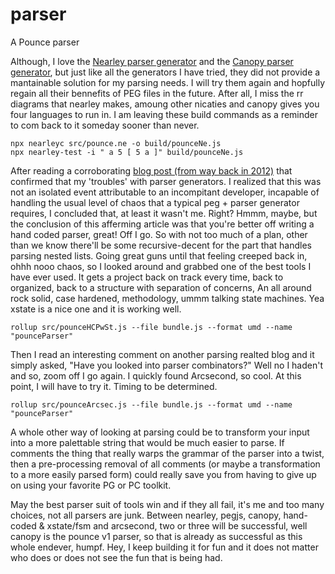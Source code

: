 # parser
A Pounce parser


Although, I love the [Nearley parser generator](https://nearley.js.org/) and the [Canopy parser generator](http://canopy.jcoglan.com/), but just like all the generators I have tried, they did not provide a mantainable solution for my parsing needs. I will try them again and hopfully regain all their bennefits of PEG files in the future. After all, I miss the rr diagrams that nearley makes, amoung other nicaties and canopy gives you four languages to run in. I am leaving these build commands as a reminder to com back to it someday sooner than never.
```
npx nearleyc src/pounce.ne -o build/pounceNe.js
npx nearley-test -i " a 5 [ 5 a ]" build/pounceNe.js
```

After reading a corroborating [blog post (from way back in 2012)](https://mortoray.com/2012/07/20/why-i-dont-use-a-parser-generator/) that confirmed that my 'troubles' with parser generators. I realized that this was not an
isolated event attributable to an incompitant developer, incapable of handling the usual level of chaos that a typical peg + parser generator requires, I concluded that, at least it wasn't me. Right? Hmmm, maybe, but the conclusion of this afferming article was that you're better off writing a hand coded parser, great! Off I go. So with not too much of a plan, other than we know there'll be some recursive-decent for the part that handles parsing nested lists. Going great guns until that feeling creeped back in, ohhh nooo chaos, so I looked around and grabbed one of the best tools I have ever used. It gets a project back on track every time, back to organized, back to a structure with separation of concerns, An all around rock solid, case hardened, methodology, ummm talking state machines. Yea xstate is a nice one and it is working well. 

```
rollup src/pounceHCPwSt.js --file bundle.js --format umd --name "pounceParser"
```

Then I read an interesting comment on another parsing realted blog and it simply asked, "Have you looked into parser combinators?"  Well no I haden't and so, zoom off I go again. I quickly found Arcsecond, so cool. At this point, I will have to try it. Timing to be determined.
```
rollup src/pounceArcsec.js --file bundle.js --format umd --name "pounceParser"
```
A whole other way of looking at parsing could be to transform your input into a more palettable string that would be much easier to parse. If comments the thing that really warps the grammar of the parser into a twist, then a pre-processing removal of all comments (or maybe a transformation to a more easily parsed form) could really save you from having to give up on using your favorite PG or PC toolkit.



May the best parser suit of tools win and if they all fail, it's me and too many choices, not all parsers are junk. Between nearley, pegjs, canopy, hand-coded & xstate/fsm and arcsecond, two or three will be successful, well canopy is the pounce v1 parser, so that is already as successful as this whole endever, humpf. Hey, I keep building it for fun and it does not matter who does or does not see the fun that is being had. 
